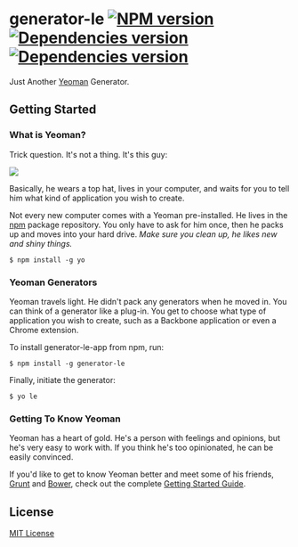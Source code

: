 # generator-le [![NPM version](https://badge.fury.io/js/generator-le.png)](http://badge.fury.io/js/generator-le) [![Dependencies version](https://david-dm.org/leplay/generator-le.png)](http://david-dm.org/leplay/generator-le) [![Dependencies version](https://david-dm.org/leplay/generator-le/dev-status.png)](http://david-dm.org/leplay/generator-le)


Just Another [Yeoman](http://yeoman.io) Generator.


## Getting Started

### What is Yeoman?

Trick question. It's not a thing. It's this guy:

![](http://i.imgur.com/JHaAlBJ.png)

Basically, he wears a top hat, lives in your computer, and waits for you to tell him what kind of application you wish to create.

Not every new computer comes with a Yeoman pre-installed. He lives in the [npm](https://npmjs.org) package repository. You only have to ask for him once, then he packs up and moves into your hard drive. *Make sure you clean up, he likes new and shiny things.*

```
$ npm install -g yo
```

### Yeoman Generators

Yeoman travels light. He didn't pack any generators when he moved in. You can think of a generator like a plug-in. You get to choose what type of application you wish to create, such as a Backbone application or even a Chrome extension.

To install generator-le-app from npm, run:

```
$ npm install -g generator-le
```

Finally, initiate the generator:

```
$ yo le
```

### Getting To Know Yeoman

Yeoman has a heart of gold. He's a person with feelings and opinions, but he's very easy to work with. If you think he's too opinionated, he can be easily convinced.

If you'd like to get to know Yeoman better and meet some of his friends, [Grunt](http://gruntjs.com) and [Bower](http://bower.io), check out the complete [Getting Started Guide](https://github.com/yeoman/yeoman/wiki/Getting-Started).


## License

[MIT License](http://en.wikipedia.org/wiki/MIT_License)
